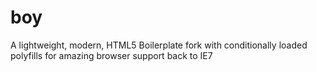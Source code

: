 boy
===

A lightweight, modern, HTML5 Boilerplate fork with conditionally loaded polyfills for amazing browser support back to IE7
